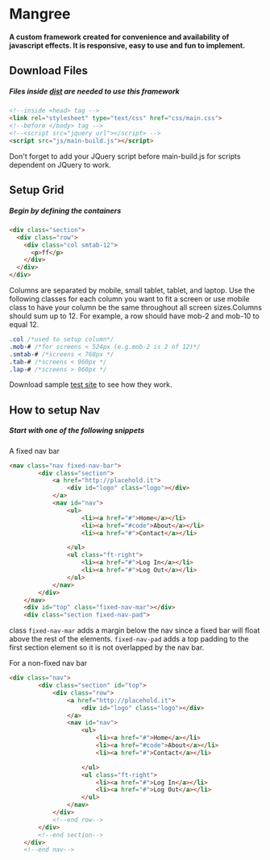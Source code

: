 # Mangree

#### A custom framework created for convenience and availability of javascript effects. It is responsive, easy to use and fun to implement.

## Download Files

##### Files inside [dist](https://github.com/ar-to/mangree/tree/master/dist) are needed to use this framework

```html
<!--inside <head> tag -->
<link rel="stylesheet" type="text/css" href="css/main.css">
<!--before </body> tag -->
<!--<script src="jquery url"></script> -->
<script src="js/main-build.js"></script>
```

Don't forget to add your JQuery script before main-build.js for scripts dependent on JQuery to work.

## Setup Grid

##### Begin by defining the containers

```html
<div class="section">
  <div class="row">
    <div class="col smtab-12">
      <p>ff</p>
    </div>
  </div>
</div>
```

Columns are separated by mobile, small tablet, tablet, and laptop. Use the following classes for each column you want to fit a screen or use mobile class to have your column be the same throughout all screen sizes.Columns should sum up to 12. For example, a row should have mob-2 and mob-10 to equal 12.

```css
.col /*used to setup column*/
.mob-# /*for screens < 524px (e.g.mob-2 is 2 of 12)*/
.smtab-# /*screens < 768px */
.tab-# /*screens < 960px */
.lap-# /*screens > 960px */
```

Download sample [test site](https://github.com/ar-to/mangree/tree/master/dist/test) to see how they work.

## How to setup Nav

##### Start with one of the following snippets

A fixed nav bar

```html
<nav class="nav fixed-nav-bar">
        <div class="section">
            <a href="http://placehold.it">
                <div id="logo" class="logo"></div>
            </a>
            <nav id="nav">
                <ul>
                    <li><a href="#">Home</a></li>
                    <li><a href="#code">About</a></li>
                    <li><a href="#">Contact</a></li>

                </ul>
                <ul class="ft-right">
                    <li><a href="#">Log In</a></li>
                    <li><a href="#">Log Out</a></li>
                </ul>
            </nav>
        </div>
    </nav>
    <div id="top" class="fixed-nav-mar"></div>
    <div class="section fixed-nav-pad">
```

class `fixed-nav-mar` adds a margin below the nav since a fixed bar will float above the rest of the elements. `fixed-nav-pad` adds a top padding to the first section element so it is not overlapped by the nav bar. 

For a non-fixed nav bar

```html
<div class="nav">
        <div class="section" id="top">
            <div class="row">
                <a href="http://placehold.it">
                    <div id="logo" class="logo"></div>
                </a>
                <nav id="nav">
                    <ul>
                        <li><a href="#">Home</a></li>
                        <li><a href="#code">About</a></li>
                        <li><a href="#">Contact</a></li>

                    </ul>
                    <ul class="ft-right">
                        <li><a href="#">Log In</a></li>
                        <li><a href="#">Log Out</a></li>
                    </ul>
                </nav>
            </div>
            <!--end row-->
        </div>
        <!--end section-->
    </div>
    <!--end nav-->
```




